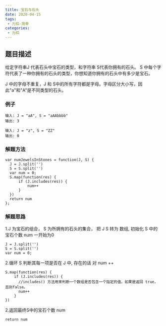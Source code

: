 ```yaml
---
title: 宝石与石头
date: 2020-04-15
tags:
 - 力扣-简单
categories: 
 - 力扣
---
```


## 题目描述
给定字符串J 代表石头中宝石的类型，和字符串 S代表你拥有的石头。 S 中每个字符代表了一种你拥有的石头的类型，你想知道你拥有的石头中有多少是宝石。

J 中的字母不重复，J 和 S中的所有字符都是字母。字母区分大小写，因此"a"和"A"是不同类型的石头。
### 例子
```
输入: J = "aA", S = "aAAbbbb"
输出: 3
```
```
输入: J = "z", S = "ZZ"
输出: 0
```


### 解题方法

```
var numJewelsInStones = function(J, S) {
  J = J.split('')
  S = S.split('')
  var num = 0;
  S.map(function(res) {
      if (J.includes(res)) {
          num++
      }
  })
  return num
};
```
### 解题思路

1.J 为宝石的组合， S 为所拥有的石头的集合， 把 J S 转为 数组, 初始化 S 中的宝石个数 num 一开始为0

```
J = J.split('')
S = S.split('')
var num = 0;
```

2.循环 S 判断其每一项是否在 J 中, 存在的话 对 num ++

```
S.map(function(res) {
    if (J.includes(res)) {  
      //includes() 方法用来判断一个数组是否包含一个指定的值，如果是返回 true，否则false。
      num++
    }
})
```

2.返回最终S中的宝石个数  num

```
return num
```